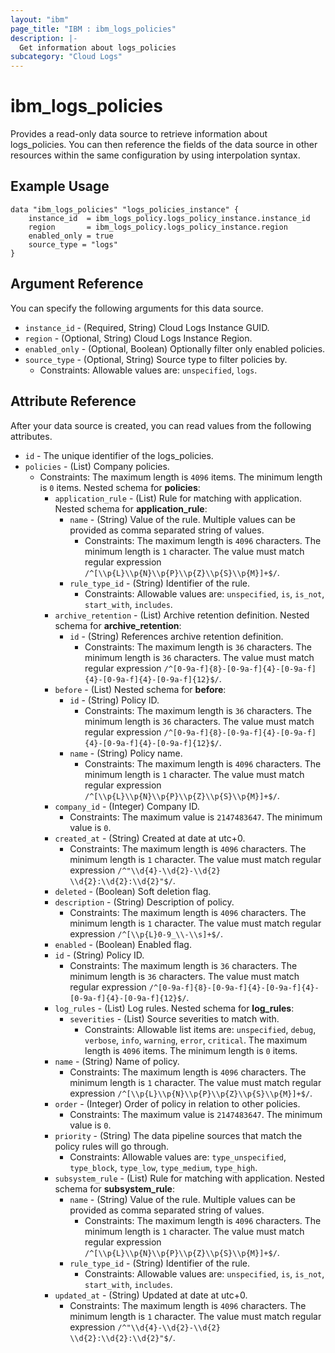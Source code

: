 ```yaml
---
layout: "ibm"
page_title: "IBM : ibm_logs_policies"
description: |-
  Get information about logs_policies
subcategory: "Cloud Logs"
---
```


# ibm_logs_policies

Provides a read-only data source to retrieve information about logs_policies. You can then reference the fields of the data source in other resources within the same configuration by using interpolation syntax.

## Example Usage

```hcl
data "ibm_logs_policies" "logs_policies_instance" {
	instance_id  = ibm_logs_policy.logs_policy_instance.instance_id
	region       = ibm_logs_policy.logs_policy_instance.region
	enabled_only = true
	source_type = "logs"
}
```

## Argument Reference

You can specify the following arguments for this data source.

* `instance_id` - (Required, String)  Cloud Logs Instance GUID.
* `region` - (Optional, String) Cloud Logs Instance Region.
* `enabled_only` - (Optional, Boolean) Optionally filter only enabled policies.
* `source_type` - (Optional, String) Source type to filter policies by.
  * Constraints: Allowable values are: `unspecified`, `logs`.

## Attribute Reference

After your data source is created, you can read values from the following attributes.

* `id` - The unique identifier of the logs_policies.
* `policies` - (List) Company policies.
  * Constraints: The maximum length is `4096` items. The minimum length is `0` items.
Nested schema for **policies**:
	* `application_rule` - (List) Rule for matching with application.
	Nested schema for **application_rule**:
		* `name` - (String) Value of the rule. Multiple values can be provided as comma separated string of values.
		  * Constraints: The maximum length is `4096` characters. The minimum length is `1` character. The value must match regular expression `/^[\\p{L}\\p{N}\\p{P}\\p{Z}\\p{S}\\p{M}]+$/`.
		* `rule_type_id` - (String) Identifier of the rule.
		  * Constraints: Allowable values are: `unspecified`, `is`, `is_not`, `start_with`, `includes`.
	* `archive_retention` - (List) Archive retention definition.
	Nested schema for **archive_retention**:
		* `id` - (String) References archive retention definition.
		  * Constraints: The maximum length is `36` characters. The minimum length is `36` characters. The value must match regular expression `/^[0-9a-f]{8}-[0-9a-f]{4}-[0-9a-f]{4}-[0-9a-f]{4}-[0-9a-f]{12}$/`.
	* `before` - (List)
	Nested schema for **before**:
		* `id` - (String) Policy ID.
		  * Constraints: The maximum length is `36` characters. The minimum length is `36` characters. The value must match regular expression `/^[0-9a-f]{8}-[0-9a-f]{4}-[0-9a-f]{4}-[0-9a-f]{4}-[0-9a-f]{12}$/`.
		* `name` - (String) Policy name.
		  * Constraints: The maximum length is `4096` characters. The minimum length is `1` character. The value must match regular expression `/^[\\p{L}\\p{N}\\p{P}\\p{Z}\\p{S}\\p{M}]+$/`.
	* `company_id` - (Integer) Company ID.
	  * Constraints: The maximum value is `2147483647`. The minimum value is `0`.
	* `created_at` - (String) Created at date at utc+0.
	  * Constraints: The maximum length is `4096` characters. The minimum length is `1` character. The value must match regular expression `/^"\\d{4}-\\d{2}-\\d{2} \\d{2}:\\d{2}:\\d{2}"$/`.
	* `deleted` - (Boolean) Soft deletion flag.
	* `description` - (String) Description of policy.
	  * Constraints: The maximum length is `4096` characters. The minimum length is `1` character. The value must match regular expression `/^[\\p{L}0-9_\\-\\s]+$/`.
	* `enabled` - (Boolean) Enabled flag.
	* `id` - (String) Policy ID.
	  * Constraints: The maximum length is `36` characters. The minimum length is `36` characters. The value must match regular expression `/^[0-9a-f]{8}-[0-9a-f]{4}-[0-9a-f]{4}-[0-9a-f]{4}-[0-9a-f]{12}$/`.
	* `log_rules` - (List) Log rules.
	Nested schema for **log_rules**:
		* `severities` - (List) Source severities to match with.
		  * Constraints: Allowable list items are: `unspecified`, `debug`, `verbose`, `info`, `warning`, `error`, `critical`. The maximum length is `4096` items. The minimum length is `0` items.
	* `name` - (String) Name of policy.
	  * Constraints: The maximum length is `4096` characters. The minimum length is `1` character. The value must match regular expression `/^[\\p{L}\\p{N}\\p{P}\\p{Z}\\p{S}\\p{M}]+$/`.
	* `order` - (Integer) Order of policy in relation to other policies.
	  * Constraints: The maximum value is `2147483647`. The minimum value is `0`.
	* `priority` - (String) The data pipeline sources that match the policy rules will go through.
	  * Constraints: Allowable values are: `type_unspecified`, `type_block`, `type_low`, `type_medium`, `type_high`.
	* `subsystem_rule` - (List) Rule for matching with application.
	Nested schema for **subsystem_rule**:
		* `name` - (String) Value of the rule. Multiple values can be provided as comma separated string of values.
		  * Constraints: The maximum length is `4096` characters. The minimum length is `1` character. The value must match regular expression `/^[\\p{L}\\p{N}\\p{P}\\p{Z}\\p{S}\\p{M}]+$/`.
		* `rule_type_id` - (String) Identifier of the rule.
		  * Constraints: Allowable values are: `unspecified`, `is`, `is_not`, `start_with`, `includes`.
	* `updated_at` - (String) Updated at date at utc+0.
	  * Constraints: The maximum length is `4096` characters. The minimum length is `1` character. The value must match regular expression `/^"\\d{4}-\\d{2}-\\d{2} \\d{2}:\\d{2}:\\d{2}"$/`.

